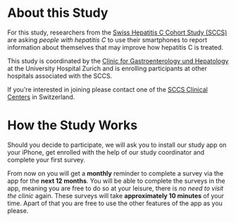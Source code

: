 About this Study
================

For this study, researchers from the [Swiss Hepatitis C Cohort Study (SCCS)](http://www.swisshcv.org) are asking _people with hepatitis&nbsp;C_ to use their smartphones to report information about themselves that may improve how hepatitis&nbsp;C is treated.

This study is coordinated by the [Clinic for Gastroenterology und Hepatology](http://www.gastroenterologie.usz.ch) at the University Hospital Zurich and is enrolling participants at other hospitals associated with the SCCS.

If you're interested in joining please contact one of the [SCCS Clinical Centers](http://www.swisshcv.org/clinical-centers.htm) in Switzerland.


How the Study Works
===================

Should you decide to participate, we will ask you to install our study app on your iPhone, get enrolled with the help of our study coordinator and complete your first survey.

From now on you will get a **monthly** reminder to complete a survey via the app for the **next 12 months**.
You will be able to complete the surveys in the app, meaning you are free to do so at your leisure, there is _no need to visit the clinic_ again.
These surveys will take **approximately 10 minutes** of your time.
Apart of that you are free to use the other features of the app as you please.
